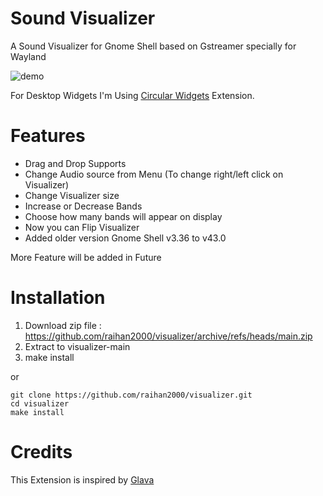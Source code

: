 # Sound Visualizer
A Sound Visualizer for Gnome Shell based on Gstreamer specially for Wayland

![demo](assets/visualization.gif)

For Desktop Widgets I'm Using [Circular Widgets](https://extensions.gnome.org/extension/5530/circular-widgets/) Extension.

# Features

- Drag and Drop Supports
- Change Audio source from Menu (To change right/left click on Visualizer)
- Change Visualizer size
- Increase or Decrease Bands
- Choose how many bands will appear on display
- Now you can Flip Visualizer
- Added older version Gnome Shell v3.36 to v43.0

More Feature will be added in Future

# Installation

1. Download zip file : https://github.com/raihan2000/visualizer/archive/refs/heads/main.zip
2. Extract to visualizer-main
4. make install

or

```
git clone https://github.com/raihan2000/visualizer.git
cd visualizer
make install
```

# Credits

This Extension is inspired by [Glava](https://github.com/jarcode-foss/glava)
